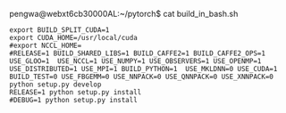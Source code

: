 pengwa@webxt6cb30000AL:~/pytorch$ cat build_in_bash.sh

    export BUILD_SPLIT_CUDA=1
    export CUDA_HOME=/usr/local/cuda
    #export NCCL_HOME=
    #RELEASE=1 BUILD_SHARED_LIBS=1 BUILD_CAFFE2=1 BUILD_CAFFE2_OPS=1  USE_GLOO=1  USE_NCCL=1 USE_NUMPY=1 USE_OBSERVERS=1 USE_OPENMP=1 USE_DISTRIBUTED=1 USE_MPI=1 BUILD_PYTHON=1  USE_MKLDNN=0 USE_CUDA=1 BUILD_TEST=0 USE_FBGEMM=0 USE_NNPACK=0 USE_QNNPACK=0 USE_XNNPACK=0 python setup.py develop
    RELEASE=1 python setup.py install
    #DEBUG=1 python setup.py install
